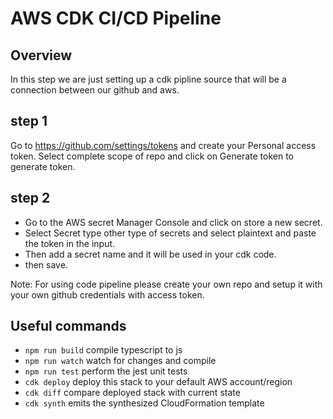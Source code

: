 # AWS CDK CI/CD Pipeline

## Overview

In this step we are just setting up a cdk pipline source that will be a connection between our github and aws.

## step 1
Go to https://github.com/settings/tokens and create your Personal access token. Select complete scope of repo and click on Generate token to generate token.

## step 2
- Go to the AWS secret Manager Console and click on store a new secret.
- Select Secret type other type of secrets and select plaintext and paste the token in the input.
- Then add a secret name and it will be used in your cdk code.
- then save.

Note: For using code pipeline please create your own repo and setup it with your own github credentials with access token.

## Useful commands

 * `npm run build`   compile typescript to js
 * `npm run watch`   watch for changes and compile
 * `npm run test`    perform the jest unit tests
 * `cdk deploy`      deploy this stack to your default AWS account/region
 * `cdk diff`        compare deployed stack with current state
 * `cdk synth`       emits the synthesized CloudFormation template
